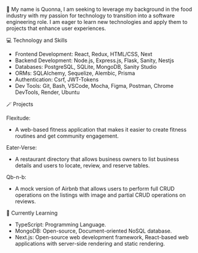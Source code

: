 👋 My name is Quonna, I am seeking to leverage my background in the food industry with my  passion for technology to transition into a software engineering role. I am eager to learn new technologies and apply them to projects that enhance user experiences.

:computer: Technology and Skills
- Frontend Development: React, Redux, HTML/CSS, Next
- Backend Development: Node.js, Express.js, Flask, Sanity, Nestjs
- Databases: PostgreSQL, SQLite, MongoDB, Sanity Studio
- ORMs: SQLAlchemy, Sequelize, Alembic, Prisma
- Authentication: Csrf,  JWT-Tokens
- Dev Tools: Git, Bash, VSCode, Mocha, Figma, Postman, Chrome DevTools, Render, Ubuntu

🪄 Projects
 
 Flexitude:
 - A web-based fitness application that makes it easier to create fitness routines and get community engagement. 
 
 Eater-Verse:
- A restaurant directory that allows business owners to list business details and users to locate, review, and reserve tables.  

Qb-n-b:
 - A mock version of Airbnb that allows users to perform full CRUD operations on the listings with image and partial CRUD operations on reviews.
   
:seedling: Currently Learning
- TypeScript: Programming Language.
- MongoDB: Open-source, Document-oriented NoSQL database.
- Next.js: Open-source web development framework, React-based web applications with server-side rendering and static rendering.





  
<!---
Quonnaq0711/Quonnaq0711 is a ✨ special ✨ repository because its `README.md` (this file) appears on your GitHub profile.
You can click the Preview link to take a look at your changes.
--->
